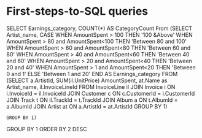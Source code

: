 # First-steps-to-SQL queries

SELECT Earnings_category, COUNT(*) AS CategoryCount
From (SELECT Artist_name, CASE WHEN AmountSpent > 100 THEN '100 &Above' WHEN AmountSpent > 80 and AmountSpent<100 THEN 'Between 80 and 100'
	WHEN AmountSpent > 60 and AmountSpent<80 THEN 'Between 60 and 80' WHEN AmountSpent > 40 and AmountSpent<60 THEN 'Between 40 and 60' WHEN AmountSpent > 20 and AmountSpent<40 THEN 'Between 20 and 40'
	WHEN AmountSpent > 1 and AmountSpent<20 THEN 'Between 0 and 1' ELSE 'Between 1 and 20' END AS Earnings_category
	FROM (SELECT a.ArtistId, SUM(il.UnitPrice) AmountSpent, at.Name as Artist_name, il.InvoiceLineId 
			FROM InvoiceLine il
			JOIN Invoice i
			ON i.InvoiceId = il.InvoiceId
			JOIN Customer c
			ON c.CustomerId = i.CustomerId
			JOIN Track t
			ON il.TrackId = t.TrackId
			JOIN Album a
			ON t.AlbumId = a.AlbumId
			JOIN Artist at
			ON a.ArtistId = at.ArtistId
			GROUP BY 1)
			
	GROUP BY 1)	
GROUP BY 1
ORDER BY 2 DESC
